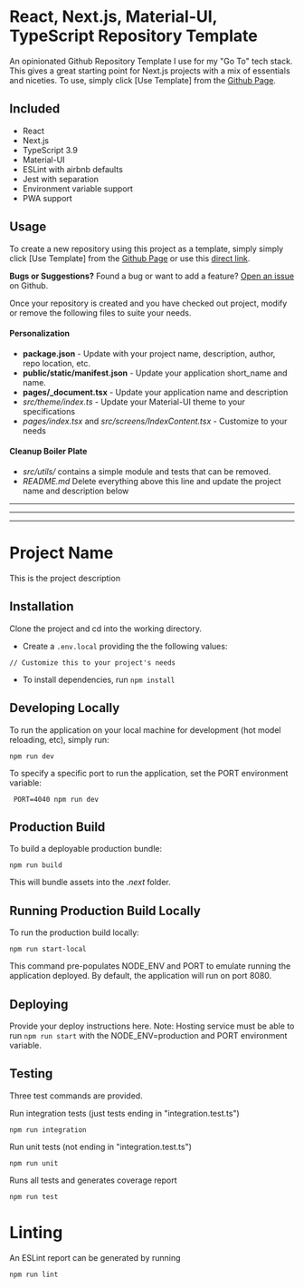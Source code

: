 # React, Next.js, Material-UI, TypeScript Repository Template

An opinionated Github Repository Template I use for my "Go To" tech stack. This gives a great starting point for Next.js projects with a mix of essentials and niceties. To use, simply click [Use Template] from the [Github Page](https://github.com/blainegarrett/react-next-material-typescript-template/).

## Included 
 - React
 - Next.js
 - TypeScript 3.9
 - Material-UI
 - ESLint with airbnb defaults
 - Jest with separation
 - Environment variable support
 - PWA support


## Usage 
To create a new repository using this project as a template, simply simply click [Use Template] from the [Github Page](https://github.com/blainegarrett/react-next-material-typescript-template/) or use this [direct link](https://github.com/blainegarrett/react-next-material-typescript-template/generate).

**Bugs or Suggestions?** 
Found a bug or want to add a feature? [Open an issue](https://github.com/blainegarrett/react-next-material-typescript-template/issues) on Github. 


Once your repository is created and you have checked out project, modify or remove the following files to suite your needs.

#### Personalization
- **package.json** - Update with your project name, description, author, repo location, etc.
- **public/static/manifest.json** - Update your application short_name and name.
- **pages/_document.tsx** - Update your application name and description
- *src/theme/index.ts* - Update your Material-UI theme to your specifications
- *pages/index.tsx* and *src/screens/IndexContent.tsx* - Customize to your needs

#### Cleanup Boiler Plate
- *src/utils/* contains a simple module and tests that can be removed.
- *README.md* Delete everything above this line and update the project name and description below

---
---
---

# Project Name 
This is the project description

## Installation
Clone the project and cd into the working directory.
- Create a `.env.local` providing the the following values:
```
// Customize this to your project's needs
```
- To install dependencies, run `npm install`

## Developing Locally
To run the application on your local machine for development (hot model reloading, etc), simply run:
```
npm run dev
```
To specify a specific port to run the application, set the PORT environment variable:
```
 PORT=4040 npm run dev
```

## Production Build
To build a deployable production bundle:
```
npm run build
``` 
This will bundle assets into the *.next* folder. 

## Running Production Build Locally
To run the production build locally:
```
npm run start-local
```
This command pre-populates NODE_ENV and PORT to emulate running the application deployed. By default, the application will run on port 8080.

## Deploying
Provide your deploy instructions here. 
Note: Hosting service must be able to run `npm run start` with the NODE_ENV=production and PORT environment variable.

## Testing
Three test commands are provided. 

Run integration tests (just tests ending in "integration.test.ts")
```
npm run integration 
```

Run unit tests (not ending in "integration.test.ts")
```
npm run unit
```

Runs all tests and generates coverage report
```
npm run test 
```

# Linting
An ESLint report can be generated by running
```
npm run lint
```




